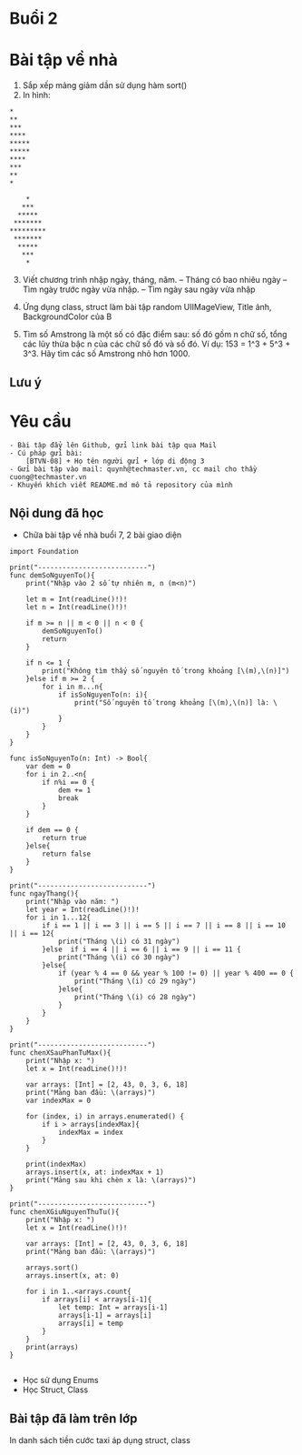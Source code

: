 # Buổi 2

# Bài tập về nhà
1. Sắp xếp mảng giảm dần sử dụng hàm sort()
2. In hình:
```
*
**
***
****
*****
*****
****
***
**
*

    *
   ***
  *****
 *******
*********
 *******
  *****
   ***
    *
```
3. Viết chương trình nhập ngày, tháng, năm.
–   Tháng có bao nhiêu ngày
–   Tìm ngày trước ngày vừa nhập.
–   Tìm ngày sau ngày vừa nhập

4. Ứng dụng class, struct làm bài tập random UIIMageView, Title ảnh, BackgroundColor của B
5. Tìm số Amstrong là một số có đặc điểm sau: số đó gồm n chữ số, tổng các lũy thừa bậc n của các chữ số đó và số đó.
    Ví dụ: 153 = 1^3 + 5^3 + 3^3. Hãy tìm các số Amstrong nhỏ hơn 1000.
## Lưu ý

# Yêu cầu
    - Bài tập đẩy lên Github, gửi link bài tập qua Mail
    - Cú pháp gửi bài:
        [BTVN-08] + Họ tên người gửi + lớp di động 3
    - Gửi bài tập vào mail: quynh@techmaster.vn, cc mail cho thầy cuong@techmaster.vn
    - Khuyến khích viết README.md mô tả repository của mình

## Nội dung đã học
- Chữa bài tập về nhà buổi 7, 2 bài giao diện
```
import Foundation

print("---------------------------")
func demSoNguyenTo(){
    print("Nhập vào 2 số tự nhiên m, n (m<n)")
    
    let m = Int(readLine()!)!
    let n = Int(readLine()!)!
    
    if m >= n || m < 0 || n < 0 {
        demSoNguyenTo()
        return
    }
    
    if n <= 1 {
        print("Không tìm thấy số nguyên tố trong khoảng [\(m),\(n)]")
    }else if m >= 2 {
        for i in m...n{
            if isSoNguyenTo(n: i){
                print("Số nguyên tố trong khoảng [\(m),\(n)] là: \(i)")
            }
        }
    }
}

func isSoNguyenTo(n: Int) -> Bool{
    var dem = 0
    for i in 2..<n{
        if n%i == 0 {
            dem += 1
            break
        }
    }
    
    if dem == 0 {
        return true
    }else{
        return false
    }
}

print("---------------------------")
func ngayThang(){
    print("Nhập vào năm: ")
    let year = Int(readLine()!)!
    for i in 1...12{
        if i == 1 || i == 3 || i == 5 || i == 7 || i == 8 || i == 10 || i == 12{
            print("Tháng \(i) có 31 ngày")
        }else  if i == 4 || i == 6 || i == 9 || i == 11 {
            print("Tháng \(i) có 30 ngày")
        }else{
            if (year % 4 == 0 && year % 100 != 0) || year % 400 == 0 {
                print("Tháng \(i) có 29 ngày")
            }else{
                print("Tháng \(i) có 28 ngày")
            }
        }
    }
}

print("---------------------------")
func chenXSauPhanTuMax(){
    print("Nhập x: ")
    let x = Int(readLine()!)!
    
    var arrays: [Int] = [2, 43, 0, 3, 6, 18]
    print("Mảng ban đầu: \(arrays)")
    var indexMax = 0
    
    for (index, i) in arrays.enumerated() {
        if i > arrays[indexMax]{
            indexMax = index
        }
    }
    
    print(indexMax)
    arrays.insert(x, at: indexMax + 1)
    print("Mảng sau khi chèn x là: \(arrays)")
}

print("---------------------------")
func chenXGiuNguyenThuTu(){
    print("Nhập x: ")
    let x = Int(readLine()!)!
    
    var arrays: [Int] = [2, 43, 0, 3, 6, 18]
    print("Mảng ban đầu: \(arrays)")
    
    arrays.sort()
    arrays.insert(x, at: 0)
    
    for i in 1..<arrays.count{
        if arrays[i] < arrays[i-1]{
            let temp: Int = arrays[i-1]
            arrays[i-1] = arrays[i]
            arrays[i] = temp
        }
    }
    print(arrays)
}


```
- Học sử dụng Enums
- Học Struct, Class

## Bài tập đã làm trên lớp
In danh sách tiền cước taxi áp dụng struct, class
    

